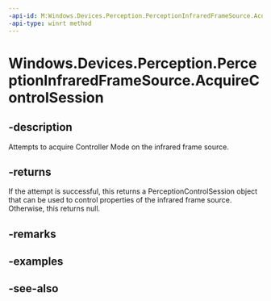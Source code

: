 ```yaml
---
-api-id: M:Windows.Devices.Perception.PerceptionInfraredFrameSource.AcquireControlSession
-api-type: winrt method
---
```


<!-- Method syntax
public Windows.Devices.Perception.PerceptionControlSession AcquireControlSession()
-->

# Windows.Devices.Perception.PerceptionInfraredFrameSource.AcquireControlSession

## -description
Attempts to acquire Controller Mode on the infrared frame source.

## -returns
If the attempt is successful, this returns a PerceptionControlSession object that can be used to control properties of the infrared frame source. Otherwise, this returns null.

## -remarks

## -examples

## -see-also

